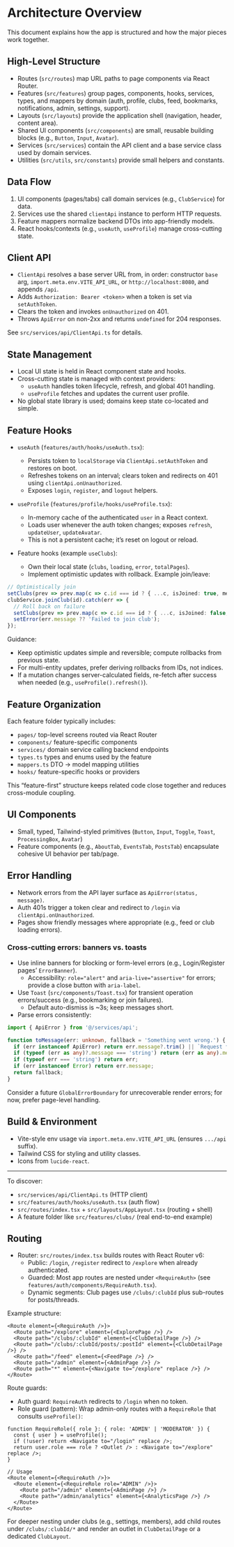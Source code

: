 # Architecture Overview

This document explains how the app is structured and how the major pieces work together.

## High-Level Structure

- Routes (`src/routes`) map URL paths to page components via React Router.
- Features (`src/features`) group pages, components, hooks, services, types, and mappers by domain (auth, profile, clubs, feed, bookmarks, notifications, admin, settings, support).
- Layouts (`src/layouts`) provide the application shell (navigation, header, content area).
- Shared UI components (`src/components`) are small, reusable building blocks (e.g., `Button`, `Input`, `Avatar`).
- Services (`src/services`) contain the API client and a base service class used by domain services.
- Utilities (`src/utils`, `src/constants`) provide small helpers and constants.

## Data Flow

1. UI components (pages/tabs) call domain services (e.g., `ClubService`) for data.
2. Services use the shared `clientApi` instance to perform HTTP requests.
3. Feature mappers normalize backend DTOs into app-friendly models.
4. React hooks/contexts (e.g., `useAuth`, `useProfile`) manage cross-cutting state.

## Client API

- `ClientApi` resolves a base server URL from, in order: constructor `base` arg, `import.meta.env.VITE_API_URL`, or `http://localhost:8080`, and appends `/api`.
- Adds `Authorization: Bearer <token>` when a token is set via `setAuthToken`.
- Clears the token and invokes `onUnauthorized` on 401.
- Throws `ApiError` on non-2xx and returns `undefined` for 204 responses.

See `src/services/api/ClientApi.ts` for details.

## State Management

- Local UI state is held in React component state and hooks.
- Cross-cutting state is managed with context providers:
  - `useAuth` handles token lifecycle, refresh, and global 401 handling.
  - `useProfile` fetches and updates the current user profile.
- No global state library is used; domains keep state co-located and simple.

## Feature Hooks

- `useAuth` (`features/auth/hooks/useAuth.tsx`):
  - Persists token to `localStorage` via `ClientApi.setAuthToken` and restores on boot.
  - Refreshes tokens on an interval; clears token and redirects on 401 using `clientApi.onUnauthorized`.
  - Exposes `login`, `register`, and `logout` helpers.

- `useProfile` (`features/profile/hooks/useProfile.tsx`):
  - In-memory cache of the authenticated `user` in a React context.
  - Loads user whenever the auth token changes; exposes `refresh`, `updateUser`, `updateAvatar`.
  - This is not a persistent cache; it’s reset on logout or reload.

- Feature hooks (example `useClubs`):
  - Own their local state (`clubs`, `loading`, `error`, `totalPages`).
  - Implement optimistic updates with rollback. Example join/leave:

```ts
// Optimistically join
setClubs(prev => prev.map(c => c.id === id ? { ...c, isJoined: true, members: c.members + 1 } : c));
clubService.joinClub(id).catch(err => {
  // Roll back on failure
  setClubs(prev => prev.map(c => c.id === id ? { ...c, isJoined: false, members: Math.max(0, c.members - 1) } : c));
  setError(err.message ?? 'Failed to join club');
});
```

Guidance:
- Keep optimistic updates simple and reversible; compute rollbacks from previous state.
- For multi-entity updates, prefer deriving rollbacks from IDs, not indices.
- If a mutation changes server-calculated fields, re-fetch after success when needed (e.g., `useProfile().refresh()`).

## Feature Organization

Each feature folder typically includes:

- `pages/` top-level screens routed via React Router
- `components/` feature-specific components
- `services/` domain service calling backend endpoints
- `types.ts` types and enums used by the feature
- `mappers.ts` DTO → model mapping utilities
- `hooks/` feature-specific hooks or providers

This “feature-first” structure keeps related code close together and reduces cross-module coupling.

## UI Components

- Small, typed, Tailwind-styled primitives (`Button`, `Input`, `Toggle`, `Toast`, `ProcessingBox`, `Avatar`)
- Feature components (e.g., `AboutTab`, `EventsTab`, `PostsTab`) encapsulate cohesive UI behavior per tab/page.

## Error Handling

- Network errors from the API layer surface as `ApiError(status, message)`.
- Auth 401s trigger a token clear and redirect to `/login` via `clientApi.onUnauthorized`.
- Pages show friendly messages where appropriate (e.g., feed or club loading errors).

### Cross-cutting errors: banners vs. toasts

- Use inline banners for blocking or form-level errors (e.g., Login/Register pages’ `ErrorBanner`).
  - Accessibility: `role="alert"` and `aria-live="assertive"` for errors; provide a close button with `aria-label`.
- Use `Toast` (`src/components/Toast.tsx`) for transient operation errors/success (e.g., bookmarking or join failures).
  - Default auto-dismiss is ~3s; keep messages short.
- Parse errors consistently:

```ts
import { ApiError } from '@/services/api';

function toMessage(err: unknown, fallback = 'Something went wrong.') {
  if (err instanceof ApiError) return err.message?.trim() || `Request failed (HTTP ${err.status})`;
  if (typeof (err as any)?.message === 'string') return (err as any).message;
  if (typeof err === 'string') return err;
  if (err instanceof Error) return err.message;
  return fallback;
}
```

Consider a future `GlobalErrorBoundary` for unrecoverable render errors; for now, prefer page-level handling.

## Build & Environment

- Vite-style env usage via `import.meta.env.VITE_API_URL` (ensures `.../api` suffix).
- Tailwind CSS for styling and utility classes.
- Icons from `lucide-react`.

---

To discover:

- `src/services/api/ClientApi.ts` (HTTP client)
- `src/features/auth/hooks/useAuth.tsx` (auth flow)
- `src/routes/index.tsx` + `src/layouts/AppLayout.tsx` (routing + shell)
- A feature folder like `src/features/clubs/` (real end-to-end example)

## Routing

- Router: `src/routes/index.tsx` builds routes with React Router v6:
  - Public: `/login`, `/register` redirect to `/explore` when already authenticated.
  - Guarded: Most app routes are nested under `<RequireAuth>` (see `features/auth/components/RequireAuth.tsx`).
  - Dynamic segments: Club pages use `/clubs/:clubId` plus sub-routes for posts/threads.

Example structure:

```tsx
<Route element={<RequireAuth />}>
  <Route path="/explore" element={<ExplorePage />} />
  <Route path="/clubs/:clubId" element={<ClubDetailPage />} />
  <Route path="/clubs/:clubId/posts/:postId" element={<ClubDetailPage />} />
  <Route path="/feed" element={<FeedPage />} />
  <Route path="/admin" element={<AdminPage />} />
  <Route path="*" element={<Navigate to="/explore" replace />} />
</Route>
```

Route guards:
- Auth guard: `RequireAuth` redirects to `/login` when no token.
- Role guard (pattern): Wrap admin-only routes with a `RequireRole` that consults `useProfile()`:

```tsx
function RequireRole({ role }: { role: 'ADMIN' | 'MODERATOR' }) {
  const { user } = useProfile();
  if (!user) return <Navigate to="/login" replace />;
  return user.role === role ? <Outlet /> : <Navigate to="/explore" replace />;
}

// Usage
<Route element={<RequireAuth />}>
  <Route element={<RequireRole role="ADMIN" />}>
    <Route path="/admin" element={<AdminPage />} />
    <Route path="/admin/analytics" element={<AnalyticsPage />} />
  </Route>
</Route>
```

For deeper nesting under clubs (e.g., settings, members), add child routes under `/clubs/:clubId/*` and render an outlet in `ClubDetailPage` or a dedicated `ClubLayout`.
